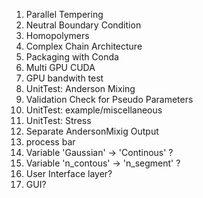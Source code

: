 1. Parallel Tempering
2. Neutral Boundary Condition
4. Homopolymers
5. Complex Chain Architecture
6. Packaging with Conda
7. Multi GPU CUDA
8. GPU bandwith test
9. UnitTest: Anderson Mixing
10. Validation Check for Pseudo Parameters
11. UnitTest: example/miscellaneous
12. UnitTest: Stress
13. Separate AndersonMixig Output
16. process bar
17. Variable 'Gaussian' -> 'Continous' ?
18. Variable 'n_contous' -> 'n_segment' ?
19. User Interface layer?
20. GUI?
